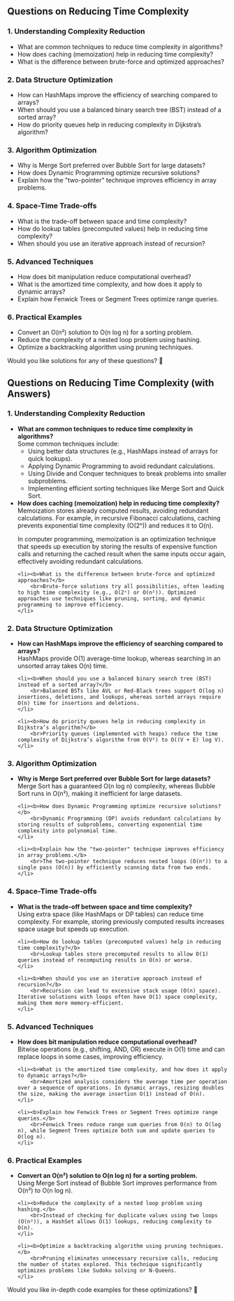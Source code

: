 <h2>Questions on Reducing Time Complexity</h2>

<h3>1. Understanding Complexity Reduction</h3>
<ul>
    <li>What are common techniques to reduce time complexity in algorithms?</li>
    <li>How does caching (memoization) help in reducing time complexity?</li>
    <li>What is the difference between brute-force and optimized approaches?</li>
</ul>

<h3>2. Data Structure Optimization</h3>
<ul>
    <li>How can HashMaps improve the efficiency of searching compared to arrays?</li>
    <li>When should you use a balanced binary search tree (BST) instead of a sorted array?</li>
    <li>How do priority queues help in reducing complexity in Dijkstra’s algorithm?</li>
</ul>

<h3>3. Algorithm Optimization</h3>
<ul>
    <li>Why is Merge Sort preferred over Bubble Sort for large datasets?</li>
    <li>How does Dynamic Programming optimize recursive solutions?</li>
    <li>Explain how the "two-pointer" technique improves efficiency in array problems.</li>
</ul>

<h3>4. Space-Time Trade-offs</h3>
<ul>
    <li>What is the trade-off between space and time complexity?</li>
    <li>How do lookup tables (precomputed values) help in reducing time complexity?</li>
    <li>When should you use an iterative approach instead of recursion?</li>
</ul>

<h3>5. Advanced Techniques</h3>
<ul>
    <li>How does bit manipulation reduce computational overhead?</li>
    <li>What is the amortized time complexity, and how does it apply to dynamic arrays?</li>
    <li>Explain how Fenwick Trees or Segment Trees optimize range queries.</li>
</ul>

<h3>6. Practical Examples</h3>
<ul>
    <li>Convert an O(n²) solution to O(n log n) for a sorting problem.</li>
    <li>Reduce the complexity of a nested loop problem using hashing.</li>
    <li>Optimize a backtracking algorithm using pruning techniques.</li>
</ul>

<p>Would you like solutions for any of these questions? 🚀</p>

<h2>Questions on Reducing Time Complexity (with Answers)</h2>

<h3>1. Understanding Complexity Reduction</h3>
<ul>
    <li><b>What are common techniques to reduce time complexity in algorithms?</b>
    <br>Some common techniques include:
        <ul>
            <li>Using better data structures (e.g., HashMaps instead of arrays for quick lookups).</li>
            <li>Applying Dynamic Programming to avoid redundant calculations.</li>
            <li>Using Divide and Conquer techniques to break problems into smaller subproblems.</li>
            <li>Implementing efficient sorting techniques like Merge Sort and Quick Sort.</li>
        </ul>
    </li>

<li><b>How does caching (memoization) help in reducing time complexity?</b>
        <br>Memoization stores already computed results, avoiding redundant calculations. For example, in recursive Fibonacci calculations, caching prevents exponential time complexity (O(2ⁿ)) and reduces it to O(n).

In computer programming, memoization is an optimization technique that speeds up execution by storing the results of expensive function calls and returning the cached result when the same inputs occur again, effectively avoiding redundant calculations. 
    </li>

    <li><b>What is the difference between brute-force and optimized approaches?</b>
        <br>Brute-force solutions try all possibilities, often leading to high time complexity (e.g., O(2ⁿ) or O(n²)). Optimized approaches use techniques like pruning, sorting, and dynamic programming to improve efficiency.
    </li>
</ul>

<h3>2. Data Structure Optimization</h3>
<ul>
    <li><b>How can HashMaps improve the efficiency of searching compared to arrays?</b>
        <br>HashMaps provide O(1) average-time lookup, whereas searching in an unsorted array takes O(n) time.
    </li>

    <li><b>When should you use a balanced binary search tree (BST) instead of a sorted array?</b>
        <br>Balanced BSTs like AVL or Red-Black trees support O(log n) insertions, deletions, and lookups, whereas sorted arrays require O(n) time for insertions and deletions.
    </li>

    <li><b>How do priority queues help in reducing complexity in Dijkstra’s algorithm?</b>
        <br>Priority queues (implemented with heaps) reduce the time complexity of Dijkstra’s algorithm from O(V²) to O((V + E) log V).
    </li>
</ul>

<h3>3. Algorithm Optimization</h3>
<ul>
    <li><b>Why is Merge Sort preferred over Bubble Sort for large datasets?</b>
        <br>Merge Sort has a guaranteed O(n log n) complexity, whereas Bubble Sort runs in O(n²), making it inefficient for large datasets.
    </li>

    <li><b>How does Dynamic Programming optimize recursive solutions?</b>
        <br>Dynamic Programming (DP) avoids redundant calculations by storing results of subproblems, converting exponential time complexity into polynomial time.
    </li>

    <li><b>Explain how the "two-pointer" technique improves efficiency in array problems.</b>
        <br>The two-pointer technique reduces nested loops (O(n²)) to a single pass (O(n)) by efficiently scanning data from two ends.
    </li>
</ul>

<h3>4. Space-Time Trade-offs</h3>
<ul>
    <li><b>What is the trade-off between space and time complexity?</b>
        <br>Using extra space (like HashMaps or DP tables) can reduce time complexity. For example, storing previously computed results increases space usage but speeds up execution.
    </li>

    <li><b>How do lookup tables (precomputed values) help in reducing time complexity?</b>
        <br>Lookup tables store precomputed results to allow O(1) queries instead of recomputing results in O(n) or worse.
    </li>

    <li><b>When should you use an iterative approach instead of recursion?</b>
        <br>Recursion can lead to excessive stack usage (O(n) space). Iterative solutions with loops often have O(1) space complexity, making them more memory-efficient.
    </li>
</ul>

<h3>5. Advanced Techniques</h3>
<ul>
    <li><b>How does bit manipulation reduce computational overhead?</b>
        <br>Bitwise operations (e.g., shifting, AND, OR) execute in O(1) time and can replace loops in some cases, improving efficiency.
    </li>

    <li><b>What is the amortized time complexity, and how does it apply to dynamic arrays?</b>
        <br>Amortized analysis considers the average time per operation over a sequence of operations. In dynamic arrays, resizing doubles the size, making the average insertion O(1) instead of O(n).
    </li>

    <li><b>Explain how Fenwick Trees or Segment Trees optimize range queries.</b>
        <br>Fenwick Trees reduce range sum queries from O(n) to O(log n), while Segment Trees optimize both sum and update queries to O(log n).
    </li>
</ul>

<h3>6. Practical Examples</h3>
<ul>
    <li><b>Convert an O(n²) solution to O(n log n) for a sorting problem.</b>
        <br>Using Merge Sort instead of Bubble Sort improves performance from O(n²) to O(n log n).
    </li>

    <li><b>Reduce the complexity of a nested loop problem using hashing.</b>
        <br>Instead of checking for duplicate values using two loops (O(n²)), a HashSet allows O(1) lookups, reducing complexity to O(n).
    </li>

    <li><b>Optimize a backtracking algorithm using pruning techniques.</b>
        <br>Pruning eliminates unnecessary recursive calls, reducing the number of states explored. This technique significantly optimizes problems like Sudoku solving or N-Queens.
    </li>
</ul>

<p>Would you like in-depth code examples for these optimizations? 🚀</p>

